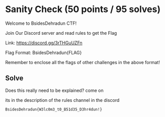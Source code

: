 # Sanity Check (50 points / 95 solves)

Welcome to BsidesDehradun CTF!

Join Our Discord server and read rules to get the Flag

Link: https://discord.gg/3rTHGuUZFn

Flag Format: BsidesDehradun{FLAG}

Remember to enclose all the flags of other challenges in the above format!

## Solve

Does this really need to be explained? come on

its in the description of the rules channel in the discord

`BsidesDehradun{W3lc0m3_t0_B51d35_D3hr4dun!}`
